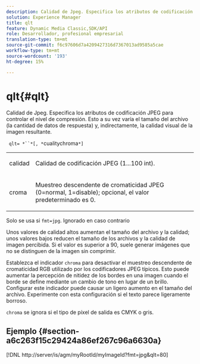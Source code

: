 ```yaml
---
description: Calidad de Jpeg. Especifica los atributos de codificación JPEG para controlar el nivel de compresión. Esto a su vez varía el tamaño del archivo (la cantidad de datos de respuesta) y, indirectamente, la calidad visual de la imagen resultante.
solution: Experience Manager
title: qlt
feature: Dynamic Media Classic,SDK/API
role: Desarrollador, profesional empresarial
translation-type: tm+mt
source-git-commit: f6c97606d7a4209427316d7367013ad9585a5cae
workflow-type: tm+mt
source-wordcount: '193'
ht-degree: 15%

---
```



# qlt{#qlt}

Calidad de Jpeg. Especifica los atributos de codificación JPEG para controlar el nivel de compresión. Esto a su vez varía el tamaño del archivo (la cantidad de datos de respuesta) y, indirectamente, la calidad visual de la imagen resultante.

` qlt= *``*[, *`cualitychroma`*]`

<table id="simpletable_D080D15922CE4EF4B707282A4D45739A"> 
 <tr class="strow"> 
  <td class="stentry"> <p> <span class="codeph"> <span class="varname"> calidad  </span> </span> </p> </td> 
  <td class="stentry"> <p>Calidad de codificación JPEG (1...100 int). </p> </td> 
 </tr> 
 <tr class="strow"> 
  <td class="stentry"> <p> <span class="codeph"> <span class="varname"> croma  </span> </span> </p> </td> 
  <td class="stentry"> <p>Muestreo descendente de cromaticidad JPEG (0=normal, 1=disable); opcional, el valor predeterminado es 0. </p> </td> 
 </tr> 
</table>

Solo se usa si `fmt=jpg`. Ignorado en caso contrario

Unos valores de calidad altos aumentan el tamaño del archivo y la calidad; unos valores bajos reducen el tamaño de los archivos y la calidad de imagen percibida. Si el valor es superior a 90, suele generar imágenes que no se distinguen de la imagen sin comprimir.

Establezca el indicador `chroma` para desactivar el muestreo descendente de cromaticidad RGB utilizado por los codificadores JPEG típicos. Esto puede aumentar la percepción de nitidez de los bordes en una imagen cuando el borde se define mediante un cambio de tono en lugar de un brillo. Configurar este indicador puede causar un ligero aumento en el tamaño del archivo. Experimente con esta configuración si el texto parece ligeramente borroso.

`chroma` se ignora si el tipo de píxel de salida es CMYK o gris.

## Ejemplo {#section-a6c263f15c29424a86ef267c96a6630a}

[!DNL http://server/is/agm/myRootId/myImageId?fmt=jpg&qlt=80]
